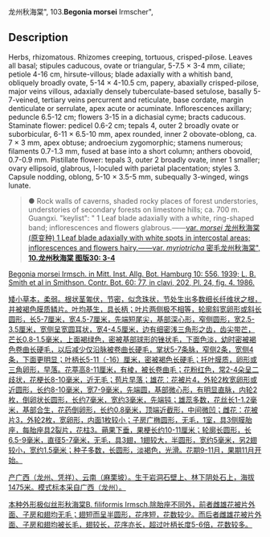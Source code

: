 龙州秋海棠",
103.**Begonia morsei** Irmscher",

## Description
Herbs, rhizomatous. Rhizomes creeping, tortuous, crisped-pilose. Leaves all basal; stipules caducous, ovate or triangular, 5-7.5 × 3-4 mm, ciliate; petiole 4-16 cm, hirsute-villous; blade adaxially with a whitish band, obliquely broadly ovate, 5-14 × 4-10.5 cm, papery, abaxially crisped-pilose, major veins villous, adaxially densely tuberculate-based setulose, basally 5-7-veined, tertiary veins percurrent and reticulate, base cordate, margin denticulate or serrulate, apex acute or acuminate. Inflorescences axillary; peduncle 6.5-12 cm; flowers 3-15 in a dichasial cyme; bracts caducous. Staminate flower: pedicel 0.6-2 cm; tepals 4, outer 2 broadly ovate or suborbicular, 6-11 × 6.5-10 mm, apex rounded, inner 2 obovate-oblong, ca. 7 × 3 mm, apex obtuse; androecium zygomorphic; stamens numerous; filaments 0.7-1.3 mm, fused at base into a short column; anthers obovoid, 0.7-0.9 mm. Pistillate flower: tepals 3, outer 2 broadly ovate, inner 1 smaller; ovary ellipsoid, glabrous, l-loculed with parietal placentation; styles 3. Capsule nodding, oblong, 5-10 × 3.5-5 mm, subequally 3-winged, wings lunate.

> ● Rock walls of caverns, shaded rocky places of forest understories, understories of secondary forests on limestone hills; ca. 700 m. Guangxi.
  "keylist": "
1 Leaf blade adaxially with a white, ring-shaped band; inflorescences and flowers glabrous.——<a href='/info/Begonia morsei var. morsei?t=foc'>var. *morsei* 龙州秋海棠(原变种)
1 Leaf blade adaxially with white spots in intercostal areas; inflorescences and flowers hairy.——<a href='/info/Begonia morsei var. myriotricha?t=foc'>var. *myriotricha* 密毛龙州秋海棠",
**10.龙州秋海棠 图版30: 3-4**

Begonia morsei Irmsch. in Mitt. Inst. Allg. Bot. Hamburg 10: 556. 1939; L. B. Smith et al in Smithson. Contr. Bot. 60: 77, in clavi, 202, Pl. 24, fig. 4. 1986.

矮小草本，柔弱。根状茎匍伏，节密，似念珠状，节处生出多数细长纤维状之根，并被褐色膜质鳞片。叶均基生，具长柄；叶片两侧极不相等，轮廓斜宽卵形或斜长圆形，长5-7厘米，宽4.5-7厘米，先端短尾尖，基部深心形，窄侧圆形，宽2.5-3.5厘米，宽侧呈宽圆耳状，宽4-4.5厘米，边有细密浅三角形之齿，齿尖带芒，芒长0.8-1.5毫米，上面褐绿色，密被基部球形的锉状毛，下面色淡，幼时密被褐色卷曲长硬毛，以后减少仅沿脉被卷曲长硬毛，掌状5-7条脉，窄侧2条，宽侧4条，下面更明显；叶柄长5-11（-16）厘米，密被褐色长硬毛；托叶膜质，卵形或三角卵形，早落。花葶高8-11厘米，有棱，被长卷曲毛；花粉红色，常2-4朵呈二歧状，花梗长8-10毫米，近无毛；苞片早落；雄花：花被片4，外轮2枚宽卵形或近圆形，长约8-10毫米，宽7-9毫米，先端圆，基部微心形，有明显直脉，内轮2枚，倒卵状长圆形，长约7毫米，宽约3毫米，先端钝；雄蕊多数，花丝长1-1.2毫米，基部合生，花药倒卵形，长约0.8毫米，顶端近截形，中间微凹；雌花：花被片3，外轮2枚，宽卵形，内面1枚较小；子房广椭圆形，无毛，1室，具3侧膜胎座，每胎座具2裂片，花柱3。蒴果下垂，果梗长约10-11厘米；轮廓长圆形，长6.5-9毫米，直径5-7毫米，无毛，具3翅，1翅较大，半圆形，宽约5毫米，另2翅较小，宽约1.5毫米；种子多数，长圆形，淡褐色，光滑。花期9-11月，果期11月开始。

产广西（龙州、凭祥）、云南（麻栗坡）。生于岩洞石壁上、林下阴处石上，海拔1475米。模式标本采自广西（龙州）。

本种外形极似丝形秋海棠B. filiformis Irmsch.除胎座不同外，前者雌雄花被片外面、子房和翅均无毛；翅短而呈半圆形，花序短，花数较少。而后者雌雄花被片外面、子房和翅均被长毛，翅较长，花序亦长，超过叶柄长度5-6倍，花数较多。
